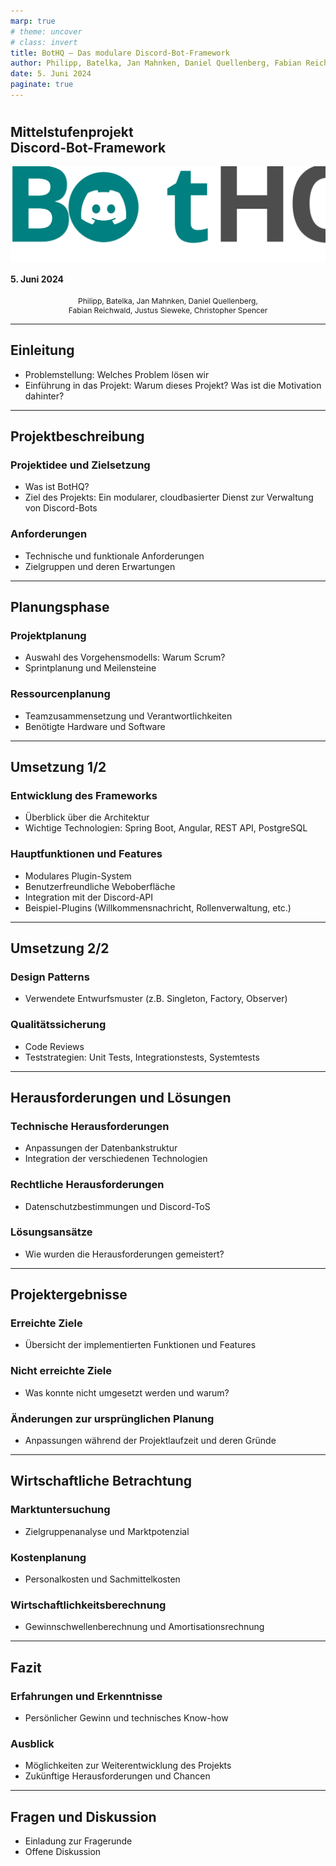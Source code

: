 ```yaml
---
marp: true
# theme: uncover
# class: invert
title: BotHQ – Das modulare Discord-Bot-Framework
author: Philipp, Batelka, Jan Mahnken, Daniel Quellenberg, Fabian Reichwald, Justus Sieweke, Christopher Spencer
date: 5. Juni 2024
paginate: true
---
```


# 

<style scoped>
    section {
    text-align: center
    }
    img[alt~="center"] {
        display: block;
        margin: 0 auto;
    }
    p {
    font-size: .75rem;
    text-align: center;
    letter-spacing: 0;
    }
</style>

## Mittelstufenprojekt<br/>Discord-Bot-Framework

![w:730 center](/images/bothq-log.svg)

#### 5. Juni 2024

Philipp, Batelka, Jan Mahnken, Daniel Quellenberg,  
Fabian Reichwald, Justus Sieweke, Christopher Spencer

---

## Einleitung
- Problemstellung: Welches Problem lösen wir
- Einführung in das Projekt: Warum dieses Projekt? Was ist die Motivation dahinter?

---

## Projektbeschreibung

### Projektidee und Zielsetzung
- Was ist BotHQ?
- Ziel des Projekts: Ein modularer, cloudbasierter Dienst zur Verwaltung von Discord-Bots

### Anforderungen
- Technische und funktionale Anforderungen
- Zielgruppen und deren Erwartungen

---

## Planungsphase

### Projektplanung
- Auswahl des Vorgehensmodells: Warum Scrum?
- Sprintplanung und Meilensteine

### Ressourcenplanung
- Teamzusammensetzung und Verantwortlichkeiten
- Benötigte Hardware und Software

---

## Umsetzung 1/2

### Entwicklung des Frameworks
- Überblick über die Architektur
- Wichtige Technologien: Spring Boot, Angular, REST API, PostgreSQL

### Hauptfunktionen und Features
- Modulares Plugin-System
- Benutzerfreundliche Weboberfläche
- Integration mit der Discord-API
- Beispiel-Plugins (Willkommensnachricht, Rollenverwaltung, etc.)

---

## Umsetzung 2/2

### Design Patterns
- Verwendete Entwurfsmuster (z.B. Singleton, Factory, Observer)

### Qualitätssicherung
- Code Reviews
- Teststrategien: Unit Tests, Integrationstests, Systemtests

---

## Herausforderungen und Lösungen

### Technische Herausforderungen
- Anpassungen der Datenbankstruktur
- Integration der verschiedenen Technologien

### Rechtliche Herausforderungen
- Datenschutzbestimmungen und Discord-ToS

### Lösungsansätze
- Wie wurden die Herausforderungen gemeistert?

---

## Projektergebnisse

### Erreichte Ziele
- Übersicht der implementierten Funktionen und Features

### Nicht erreichte Ziele
- Was konnte nicht umgesetzt werden und warum?

### Änderungen zur ursprünglichen Planung
- Anpassungen während der Projektlaufzeit und deren Gründe

---

## Wirtschaftliche Betrachtung

### Marktuntersuchung
- Zielgruppenanalyse und Marktpotenzial

### Kostenplanung
- Personalkosten und Sachmittelkosten

### Wirtschaftlichkeitsberechnung
- Gewinnschwellenberechnung und Amortisationsrechnung

---

## Fazit

### Erfahrungen und Erkenntnisse
- Persönlicher Gewinn und technisches Know-how

### Ausblick
- Möglichkeiten zur Weiterentwicklung des Projekts
- Zukünftige Herausforderungen und Chancen

---

## Fragen und Diskussion
- Einladung zur Fragerunde
- Offene Diskussion
